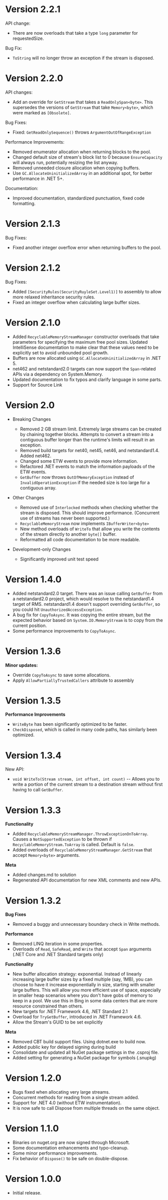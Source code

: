 # Version 2.2.1

API change:
* There are now overloads that take a type `long` parameter for requestedSize.

Bug Fix:
* `ToString` will no longer throw an exception if the stream is disposed.


# Version 2.2.0

API changes:
* Add an override for `GetStream` that takes a `ReadOnlySpan<byte>`. This supersedes the versions of `GetStream` that take `Memory<byte>`, which were marked as `[Obsolete]`.

Bug Fixes:
* Fixed: `GetReadOnlySequence()` throws `ArgumentOutOfRangeException`

Performance Improvements:
* Removed enumerator allocation when returning blocks to the pool.
* Changed default size of stream's block list to 0 because `EnsureCapacity` will always run, potentially resizing the list anyway.
* Removed unneeded closure allocation when copying buffers.
* Use `GC.AllocateUninitializedArray` in an additional spot, for better performance in .NET 5+.

Documentation:
* Improved documentation, standardized punctuation, fixed code formatting.

# Version 2.1.3

Bug Fixes:
* Fixed another integer overflow error when returning buffers to the pool.

# Version 2.1.2

Bug Fixes:
* Added `[SecurityRules(SecurityRuyleSet.Level1)]` to assembly to allow more relaxed inheritance security rules.
* Fixed an integer overflow when calculating large buffer sizes.

# Version 2.1.0

* Added `RecyclableMemoryStreamManager` constructor overloads that take parameters for specifying the maximum free pool sizes. Updated IntelliSense documentation to make clear that these values need to be explicitly set to avoid unbounded pool growth.
* Buffers are now allocated using `GC.AllocateUninitializedArray` in .NET 5.
* net462 and netstandard2.0 targets can now support the `Span`-related APIs via a dependency on System.Memory.
* Updated documentation to fix typos and clarify language in some parts.
* Support for Source Link

# Version 2.0

* Breaking Changes
    * Removed 2 GB stream limit. Extremely large streams can be created by chaining together blocks. Attempts to convert a stream into a contiguous buffer longer than the runtime's limits will result in an exception.
    * Removed build targets for net40, net45, net46, and netstandard1.4. Added net462.
    * Changed some ETW events to provide more information.
    * Refactored .NET events to match the information payloads of the ETW events.
    * `GetBuffer` now throws `OutOfMemoryException` instead of `InvalidOperationException` if the needed size is too large for a contiguous array.

* Other Changes
    * Removed use of `Interlocked` methods when checking whether the stream is disposed. This should improve performance. (Concurrent use of streams has never been supported.)
    * `RecyclableMemoryStream` now implements `IBufferWriter<byte>`
    * New method overloads of `WriteTo` that allow you write the contents of the stream directly to another `byte[]` buffer.
    * Reformatted all code documentation to be more readable.

* Development-only Changes
    * Significantly improved unit test speed

# Version 1.4.0

* Added netstandard2.0 target. There was an issue calling `GetBuffer` from a netstandard2.0 project, which would resolve to the netstandard1.4 target of RMS. netstandard1.4 doesn't support overriding `GetBuffer`, so you could hit `UnauthorizedAccessException`.
* A bug fix for `CopyToAsync`. It was copying the entire stream, but the expected behavior based on `System.IO.MemoryStream` is to copy from the current position.
* Some performance improvements to `CopyToAsync`. 

# Version 1.3.6

**Minor updates:**

* Override `CopyToAsync` to save some allocations.
* Apply `AllowPartiallyTrustedCallers` attribute to assembly

# Version 1.3.5

**Performance Improvements**

* `WriteByte` has been significantly optimized to be faster.
* `CheckDisposed`, which is called in many code paths, has similarly been optimized.

# Version 1.3.4

New API:
* `void WriteTo(Stream stream, int offset, int count)` -- Allows you to write a portion of the current stream to a destination stream without first having to call `GetBuffer`.

# Version 1.3.3

**Functionality**

- Added `RecyclableMemoryStreamManager.ThrowExceptionOnToArray`. Causes a `NotSupportedException` to be thrown if `RecyclableMemoryStream.ToArray` is called. Default is `false`.
- Added overloads of `RecyclableMemoryStreamManager.GetStream` that accept `Memory<byte>` arguments.

**Meta**

- Added changes.md to solution
- Regenerated API documentation for new XML comments and new APIs.

# Version 1.3.2
**Bug Fixes**

- Removed a buggy and unnecessary boundary check in Write methods.

**Performance**

- Removed LINQ iteration in some properties.
- Overloads of `Read`, `SafeRead`, and `Write` that accept `Span` arguments (.NET Core and .NET Standard targets only)

**Functionality**

- New buffer allocation strategy: exponential. Instead of linearly increasing large buffer sizes by a fixed multiple (say, 1MB), you can choose to have it increase exponentially in size, starting with smaller large buffers. This will allow you more efficient use of space, especially in smaller heap scenarios where you don't have gobs of memory to keep in a pool. We use this in Bing in some data centers that are more resource constrained than others.
- New targets for .NET Framework 4.6, .NET Standard 2.1
- Overload for `TryGetBuffer`, introduced in .NET Framework 4.6.
- Allow the Stream's GUID to be set explicitly

**Meta**

- Removed CBT build support files. Using dotnet.exe to build now.
- Added public key for delayed signing during build
- Consolidate and updated all NuGet package settings in the .csproj file.
- Added setting for generating a NuGet package for symbols (.snupkg)

# Version 1.2.0
- Bugs fixed when allocating very large streams.
- Concurrent methods for reading from a single stream added.
- Support for .NET 4.0 (without ETW instrumentation).
- It is now safe to call Dispose from multiple threads on the same object.

# Version 1.1.0
- Binaries on nuget.org are now signed through Microsoft.
- Some documentation enhancements and typo-cleanup.
- Some minor performance improvements.
- Fix behavior of `Dispose()` to be safe on double-dispose.

# Version 1.0.0
- Initial release.
